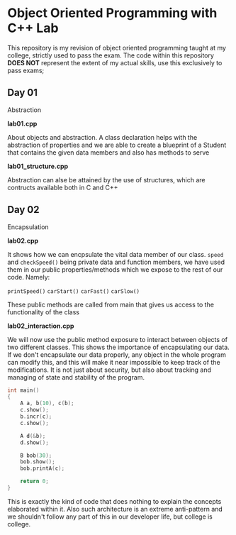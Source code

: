# Object Oriented Programming with C++ Lab
This repository is my revision of object oriented programming taught at my college, strictly used to pass the exam.
The code within this repository  **DOES NOT** represent the extent of my actual skills, use this exclusively to pass exams;

## Day 01
Abstraction

**lab01.cpp**

About objects and abstraction. A class declaration helps with the abstraction of properties and we are able to create a blueprint of a 
Student that contains the given data members and also has methods to serve

**lab01_structure.cpp**

Abstraction can alse be attained by the use of structures, which are contructs available both in C and C++

## Day 02
Encapsulation

**lab02.cpp**

It shows how we can encpsulate the vital data member of our class. 
`speed` and `checkSpeed()` being private data and function members,
we have used them in our public properties/methods which we expose to the rest of our code. Namely:

`printSpeed()`
`carStart()`
`carFast()`
`carSlow()`

These public methods are called from main that gives us access to the functionality of the class

**lab02_interaction.cpp**

We will now use the public method exposure to interact between objects of two different classes. This shows the importance of encapsulating our data.
If we don't encapsulate our data properly, any object in the whole program can modify this, and this will make it near impossible to keep track of the modifications. It is not just about security, but also about tracking and managing of state and stability of the program.

```cpp
int main()
{
    A a, b(10), c(b);
    c.show();
    b.incr(c);
    c.show();

    A d(&b);
    d.show();

    B bob(30);
    bob.show();
    bob.printA(c);

    return 0;
}
```
This is exactly the kind of code that does nothing to explain the concepts elaborated within it. Also such architecture is an extreme anti-pattern and we shouldn't follow any part of this in our developer life, but college is college.